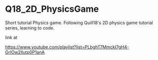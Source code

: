 # Q18_2D_PhysicsGame
Short tutorial Physics game.
Following Quill18's 2D physics game tutorial series, learning to code.

link at

https://www.youtube.com/playlist?list=PLbghT7MmckI7gH4-GrIOw2llutp0P1anA
